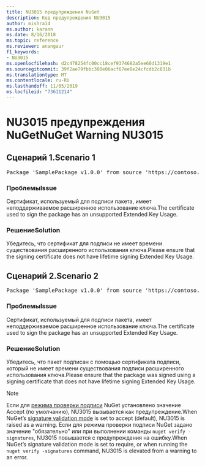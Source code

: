 ```yaml
---
title: NU3015 предупреждения NuGet
description: Код предупреждения NU3015
author: mishra14
ms.author: karann
ms.date: 8/16/2018
ms.topic: reference
ms.reviewer: anangaur
f1_keywords:
- NU3015
ms.openlocfilehash: d2c478254fc00cc18cef9374682a5ee60d1319e1
ms.sourcegitcommit: 39f2ae79fbbc308e06acf67ee8e24cfcdb2c831b
ms.translationtype: MT
ms.contentlocale: ru-RU
ms.lasthandoff: 11/05/2019
ms.locfileid: "73611214"
---
```

# <a name="nuget-warning-nu3015"></a><span data-ttu-id="027c1-103">NU3015 предупреждения NuGet</span><span class="sxs-lookup"><span data-stu-id="027c1-103">NuGet Warning NU3015</span></span>

## <a name="scenario-1"></a><span data-ttu-id="027c1-104">Сценарий 1.</span><span class="sxs-lookup"><span data-stu-id="027c1-104">Scenario 1</span></span>

<pre>Package 'SamplePackage v1.0.0' from source 'https://contoso.com/index.json': The lifetime signing EKU in the primary signature's certificate is not supported.</pre>

### <a name="issue"></a><span data-ttu-id="027c1-105">Проблемы</span><span class="sxs-lookup"><span data-stu-id="027c1-105">Issue</span></span>

<span data-ttu-id="027c1-106">Сертификат, используемый для подписи пакета, имеет неподдерживаемое расширенное использование ключа.</span><span class="sxs-lookup"><span data-stu-id="027c1-106">The certificate used to sign the package has an unsupported Extended Key Usage.</span></span>


### <a name="solution"></a><span data-ttu-id="027c1-107">Решение</span><span class="sxs-lookup"><span data-stu-id="027c1-107">Solution</span></span>

<span data-ttu-id="027c1-108">Убедитесь, что сертификат для подписи не имеет времени существования расширенного использования ключа.</span><span class="sxs-lookup"><span data-stu-id="027c1-108">Please ensure that the signing certificate does not have lifetime signing Extended Key Usage.</span></span>



## <a name="scenario-2"></a><span data-ttu-id="027c1-109">Сценарий 2.</span><span class="sxs-lookup"><span data-stu-id="027c1-109">Scenario 2</span></span>

<pre>Package 'SamplePackage v1.0.0' from source 'https://contoso.com/index.json': The lifetime signing EKU in the signing certificate is not supported.</pre>

### <a name="issue"></a><span data-ttu-id="027c1-110">Проблемы</span><span class="sxs-lookup"><span data-stu-id="027c1-110">Issue</span></span>

<span data-ttu-id="027c1-111">Сертификат, используемый для подписи пакета, имеет неподдерживаемое расширенное использование ключа.</span><span class="sxs-lookup"><span data-stu-id="027c1-111">The certificate used to sign the package has an unsupported Extended Key Usage.</span></span>


### <a name="solution"></a><span data-ttu-id="027c1-112">Решение</span><span class="sxs-lookup"><span data-stu-id="027c1-112">Solution</span></span>

<span data-ttu-id="027c1-113">Убедитесь, что пакет подписан с помощью сертификата подписи, который не имеет времени существования подписи расширенного использования ключа.</span><span class="sxs-lookup"><span data-stu-id="027c1-113">Please ensure that the package was signed using a signing certificate that does not have lifetime signing Extended Key Usage.</span></span>


> [!Note]
> <span data-ttu-id="027c1-114">Если для [режима проверки подписи](https://docs.microsoft.com/nuget/consume-packages/installing-signed-packages#configure-package-signature-requirements) NuGet установлено значение Accept (по умолчанию), NU3015 вызывается как предупреждение.</span><span class="sxs-lookup"><span data-stu-id="027c1-114">When NuGet’s [signature validation mode](https://docs.microsoft.com/nuget/consume-packages/installing-signed-packages#configure-package-signature-requirements) is set to accept (default), NU3015 is raised as a warning.</span></span> <span data-ttu-id="027c1-115">Если для режима проверки подписи NuGet задано значение "обязательно" или при выполнении команды `nuget verify -signatures`, NU3015 повышается с предупреждения на ошибку.</span><span class="sxs-lookup"><span data-stu-id="027c1-115">When NuGet’s signature validation mode is set to require, or when running the `nuget verify -signatures` command, NU3015 is elevated from a warning to an error.</span></span> 